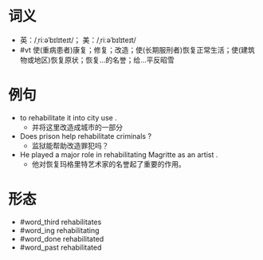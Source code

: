 # 词义
- 英：/ˌriːəˈbɪlɪteɪt/； 美：/ˌriːəˈbɪlɪteɪt/
- #vt 使(重病患者)康复；修复；改造；使(长期服刑者)恢复正常生活；使(建筑物或地区)恢复原状；恢复…的名誉；给…平反昭雪
# 例句
- to rehabilitate it into city use .
	- 并将这里改造成城市的一部分
- Does prison help rehabilitate criminals ?
	- 监狱能帮助改造罪犯吗？
- He played a major role in rehabilitating Magritte as an artist .
	- 他对恢复玛格里特艺术家的名誉起了重要的作用。
# 形态
- #word_third rehabilitates
- #word_ing rehabilitating
- #word_done rehabilitated
- #word_past rehabilitated
